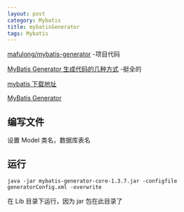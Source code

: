 ```yaml
---
layout: post
category: Mybatis
title: mybatisGenerator
tags: Mybatis
---
```


[mafulong/mybatis-generator](https://github.com/mafulong/mybatis-generator) -项目代码

[MyBatis Generator 生成代码的几种方式](https://blog.csdn.net/qq_32786873/article/details/78226925) -挺全的

[mybatis 下载地址](https://github.com/mybatis/generator/releases)

[MyBatis Generator](https://www.cnblogs.com/zyw-205520/p/4771253.html)

## 编写文件

设置 Model 类名，数据库表名

## 运行

    java -jar mybatis-generator-core-1.3.7.jar -configfile generatorConfig.xml -overwrite

在 Lib 目录下运行，因为 jar 包在此目录了
